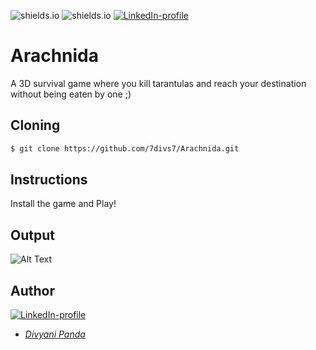 ![shields.io](https://img.shields.io/badge/MADE%20WITH-Unity3D-red)
![shields.io](https://img.shields.io/badge/platform-Windows-green)
[![LinkedIn-profile](https://img.shields.io/badge/LinkedIn-Divyani-blue.svg)](https://www.linkedin.com/in/divyani-panda-5a8345194/)

# Arachnida
A 3D survival game where you kill tarantulas and reach your destination without being eaten by one ;)

## Cloning
```bash
$ git clone https://github.com/7divs7/Arachnida.git
```

## Instructions
Install the game and Play!

## Output
![Alt Text](https://github.com/7divs7/Arachnida/blob/master/arachnida.gif)

## Author
[![LinkedIn-profile](https://img.shields.io/badge/LinkedIn-Profile-teal.svg)](https://www.linkedin.com/in/divyani-panda-5a8345194/)
* [*Divyani Panda*](https://github.com/7divs7)
